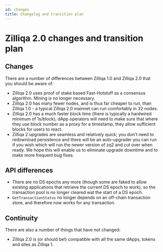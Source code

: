 ```yaml
---
id: changes
title: Changelog and transition plan
---
```


# Zilliqa 2.0 changes and transition plan

## Changes

There are a number of differences between Zilliqa 1.0 and Zilliqa 2.0 that you should be aware of:

- Zilliqa 2.0 uses proof of stake based Fast-Hotstuff as a consensus algorithm. Mining is no longer necessary.
- Zilliqa 2.0 has many fewer nodes, and is thus far cheaper to run, than Zilliqa 1.0 - a typical Zilliqa 2.0 mainnet can run comfortably in 32 nodes.
- Zilliqa 2.0 has a much faster block time (there is typically a hardwired minimum of 1s/block); dApp operators will need to make sure that where they use block number as a proxy for a timestamp, they allow sufficient blocks for users to react.
- Zilliqa 2 upgrades are seamless and relatively quick; you don't need to redownload persistence and there will be an auto-upgrader you can run if you wish which will run the newer version of zq2 and cut over when ready. We hope this will enable us to eliminate upgrade downtime and to make more frequent bug fixes.

## API differences

- There are no DS epochs any more (though some are faked to allow
  existing applications that retrieve the current DS epoch to work),
  so the transaction pool is no longer cleared wat the start of a DS
  epoch.
- `GetTransactionStatus` no longer depends on an off-chain transaction
  store, and therefore now works for any transaction.

## Continuity

There are also a number of things that have not changed:

- Zilliqa 2.0 is (or should be!) compatible with all the same dApps, tokens and sites as Zilliqa 1.
